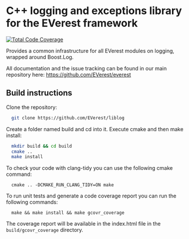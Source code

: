 # C++ logging and exceptions library for the EVerest framework

[![Total Code Coverage](https://everest.github.io/ci-artifacts/EVerest/liblog/coverage-badge/coverage-badge.svg)](https://everest.github.io)

Provides a common infrastructure for all EVerest modules on logging, wrapped around Boost.Log.

All documentation and the issue tracking can be found in our main repository here: https://github.com/EVerest/everest

## Build instructions

Clone the repository:

```bash
  git clone https://github.com/EVerest/liblog
```

Create a folder named build and cd into it.
Execute cmake and then make install:

```bash
  mkdir build && cd build
  cmake ..
  make install
```

To check your code with clang-tidy you can use the following cmake
command:

```
  cmake .. -DCMAKE_RUN_CLANG_TIDY=ON make
```

To run unit tests and generate a code coverage report you can run the
following commands:

```
  make && make install && make gcovr_coverage
```

The coverage report will be available in the index.html file in the
```build/gcovr_coverage``` directory.
